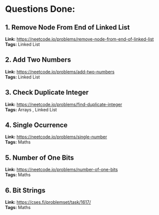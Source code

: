 # Questions Done:

## 1. Remove Node From End of Linked List  
**Link:**  https://neetcode.io/problems/remove-node-from-end-of-linked-list  
**Tags:** Linked List  


## 2. Add Two Numbers  
**Link:**  https://neetcode.io/problems/add-two-numbers  
**Tags:** Linked List  


## 3. Check Duplicate Integer  
**Link:**  https://neetcode.io/problems/find-duplicate-integer  
**Tags:** Arrays , Linked List  


## 4. Single Ocurrence  
**Link:**  https://neetcode.io/problems/single-number    
**Tags:** Maths  


## 5. Number of One Bits  
**Link:**  https://neetcode.io/problems/number-of-one-bits      
**Tags:** Maths  


## 6. Bit Strings    
**Link:** https://cses.fi/problemset/task/1617/       
**Tags:** Maths  